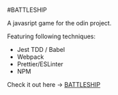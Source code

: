 #BATTLESHIP

A javasript game for the odin project.

Featuring following techniques: 
- Jest TDD / Babel
- Webpack
- Prettier/ESLinter
- NPM




Check it out here -> [BATTLESHIP]([url](https://boriskarl.github.io/Battleship/))
